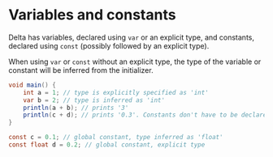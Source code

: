 # Variables and constants

Delta has variables, declared using `var` or an explicit type, and constants, declared using `const` (possibly followed by an explicit type).

When using `var` or `const` without an explicit type, the type of the variable or constant will be inferred from the initializer.

```cs
void main() {
    int a = 1; // type is explicitly specified as 'int'
    var b = 2; // type is inferred as 'int'
    println(a + b); // prints '3'
    println(c + d); // prints '0.3'. Constants don't have to be declared before using them.
}

const c = 0.1; // global constant, type inferred as 'float'
const float d = 0.2; // global constant, explicit type
```
